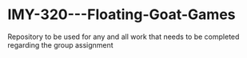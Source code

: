 # IMY-320---Floating-Goat-Games
Repository to be used for any and all work that needs to be completed regarding the group assignment
